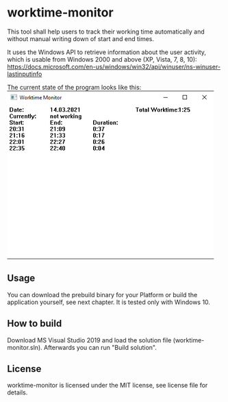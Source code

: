 # worktime-monitor

This tool shall help users to track their working time automatically and without manual writing down of start and end times.

It uses the Windows API to retrieve information about the user activity, which is usable from Windows 2000 and above (XP, Vista, 7, 8, 10):
https://docs.microsoft.com/en-us/windows/win32/api/winuser/ns-winuser-lastinputinfo

The current state of the program looks like this:
![Screenshot](doc/program.png)

## Usage
You can download the prebuild binary for your Platform or build the application yourself, see next chapter. It is tested only with Windows 10.

## How to build
Download MS Visual Studio 2019 and load the solution file (worktime-monitor.sln). Afterwards you can run "Build solution".

## License
worktime-monitor is licensed under the MIT license, see license file for details.
